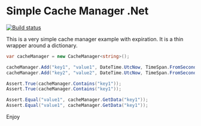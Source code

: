 # Simple Cache Manager .Net

[![Build status](https://ci.appveyor.com/api/projects/status/sf5iy7rm6yr130aq?svg=true)](https://ci.appveyor.com/project/mtmk/simple-cache-manager)

This is a very simple cache manager example with expiration. It is a thin wrapper around a dictionary.

```cs
var cacheManager = new CacheManager<string>();

cacheManager.Add("key1", "value1", DateTime.UtcNow, TimeSpan.FromSeconds(300));
cacheManager.Add("key2", "value2", DateTime.UtcNow, TimeSpan.FromSeconds(600));

Assert.True(cacheManager.Contains("key1"));
Assert.True(cacheManager.Contains("key1"));

Assert.Equal("value1", cacheManager.GetData("key1"));
Assert.Equal("value1", cacheManager.GetData("key1"));
```

Enjoy
